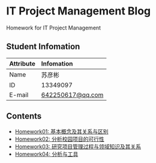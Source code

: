 # IT Project Management Blog
Homework for IT Project Management
 
## Student Infomation
|Attribute|Infomation|
|:---|:---|
|Name|苏彦彬|
|ID|13349097|
|E-mail|642250617@qq.com|

## Contents
* [Homework01: 基本概念及其关系与区别](https://github.com/SuBruce/IT-Project-Management/blob/master/Homework01/Homework01.md)
* [Homework02: 分析校园项目的可行性](https://github.com/SuBruce/IT-Project-Management/blob/master/Homework02/Homework02.md)
* [Homework03: 研究项目管理过程与领域知识及其关系](https://github.com/SuBruce/IT-Project-Management/blob/master/Homework03/Homework03.md)
* [Homework04: 分析与工具](https://github.com/SuBruce/IT-Project-Management/blob/master/Homework04/Homework04.md)
